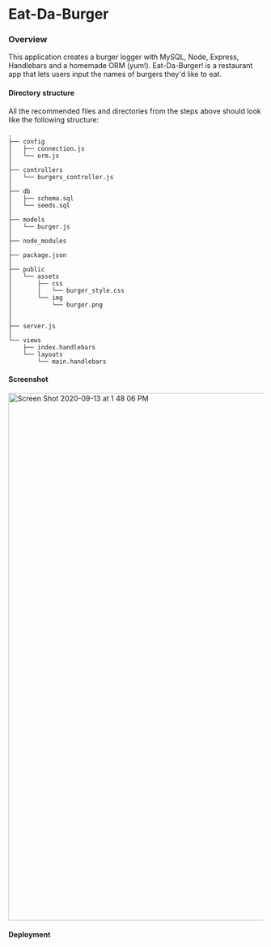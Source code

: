 # Eat-Da-Burger

### Overview

This application creates a burger logger with MySQL, Node, Express, Handlebars and a homemade ORM (yum!). Eat-Da-Burger! is a restaurant app that lets users input the names of burgers they'd like to eat.

#### Directory structure

All the recommended files and directories from the steps above should look like the following structure:

```
.
├── config
│   ├── connection.js
│   └── orm.js
│ 
├── controllers
│   └── burgers_controller.js
│
├── db
│   ├── schema.sql
│   └── seeds.sql
│
├── models
│   └── burger.js
│ 
├── node_modules
│ 
├── package.json
│
├── public
│   └── assets
│       ├── css
│       │   └── burger_style.css
│       └── img
│           └── burger.png
│   
│
├── server.js
│
└── views
    ├── index.handlebars
    └── layouts
        └── main.handlebars
```
#### Screenshot 

<img width="1041" alt="Screen Shot 2020-09-13 at 1 48 06 PM" src="https://user-images.githubusercontent.com/65522080/93025006-6b426880-f5c8-11ea-9bce-e4a2d9bf846f.png">


#### Deployment


